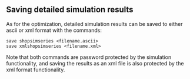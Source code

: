 ## Saving detailed simulation results
As for the optimization, detailed simulation results can be saved to either ascii or xml format with the commands:
```
save shopsimseries <filename.ascii>
save xmlshopsimseries <filename.xml>
```

Note that both commands are password protected by the simulation functionality, and saving the results as an xml file is also protected by the xml format functionality.